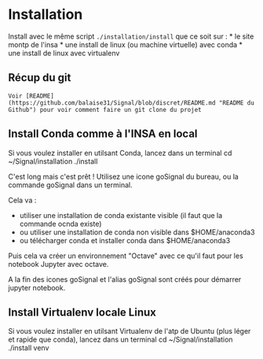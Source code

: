 # Installation

Install avec le même script ``./installation/install`` que ce soit sur :
	* le site montp de l'insa
	* une install de linux (ou machine virtuelle) avec conda
	* une install de linux avec virtualenv

## Récup du git
	Voir [README](https://github.com/balaise31/Signal/blob/discret/README.md "README du Github") pour voir comment faire un git clone du projet
	
## Install Conda comme à l'INSA en local

Si vous voulez installer en utilsant Conda, lancez dans un terminal
   cd ~/Signal/installation
   ./install

C'est long mais c'est prêt !
Utilisez une icone goSignal du bureau, ou la commande goSignal dans un terminal.

Cela va :

  * utiliser une installation de conda existante visible (il faut que la commande ocnda existe)
  * ou utiliser une installation de conda non visible dans $HOME/anaconda3
  * ou télécharger conda et installer conda dans $HOME/anaconda3

Puis cela va créer un environnement "Octave" avec ce qu'il faut pour les notebook Jupyter avec octave. 

A la fin des icones goSignal et l'alias goSignal sont créés pour démarrer jupyter notebook.

## Install Virtualenv locale Linux

Si vous voulez installer en utilsant Virtualenv de l'atp de Ubuntu (plus léger et rapide que conda), lancez dans un terminal
   cd ~/Signal/installation
   ./install venv

	
